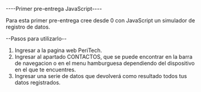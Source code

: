----Primer pre-entrega JavaScript----

Para esta primer pre-entrega cree desde 0 con JavaScript un simulador de registro de datos. 

--Pasos para utilizarlo--
1. Ingresar a la pagina web PeriTech.
2. Ingresar al apartado CONTACTOS, que se puede encontrar en la barra de navegacion o en el menu hamburguesa dependiendo del dispositivo en el que te encuentres.
3. Ingresar una serie de datos que devolverá como resultado todos tus datos registrados.

